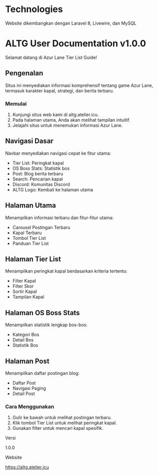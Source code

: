 # Technologies

Website dikembangkan dengan Laravel 8, Livewire, dan MySQL

# ALTG User Documentation v1.0.0

Selamat datang di Azur Lane Tier List Guide!

## Pengenalan

Situs ini menyediakan informasi komprehensif tentang game Azur Lane, termasuk karakter kapal, strategi, dan berita terbaru.

### Memulai

1. Kunjungi situs web kami di altg.atelier.icu.
2. Pada halaman utama, Anda akan melihat tampilan intuitif.
3. Jelajahi situs untuk menemukan informasi Azur Lane.

## Navigasi Dasar

Navbar menyediakan navigasi cepat ke fitur utama:

- Tier List: Peringkat kapal
- OS Boss Stats: Statistik bos
- Post: Blog berita terbaru
- Search: Pencarian kapal
- Discord: Komunitas Discord
- ALTG Logo: Kembali ke halaman utama

## Halaman Utama

Menampilkan informasi terbaru dan fitur-fitur utama:

- Carousel Postingan Terbaru
- Kapal Terbaru
- Tombol Tier List
- Panduan Tier List

## Halaman Tier List

Menampilkan peringkat kapal berdasarkan kriteria tertentu:

- Filter Kapal
- Filter Skor
- Sortir Kapal
- Tampilan Kapal

## Halaman OS Boss Stats

Menampilkan statistik lengkap bos-bos:

- Kategori Bos
- Detail Bos
- Statistik Bos

## Halaman Post

Menampilkan daftar postingan blog:

- Daftar Post
- Navigasi Paging
- Detail Post

### Cara Menggunakan

1. Gulir ke bawah untuk melihat postingan terbaru.
2. Klik tombol Tier List untuk melihat peringkat kapal.
3. Gunakan filter untuk mencari kapal spesifik.

Versi

1.0.0

Website

https://altg.atelier.icu
